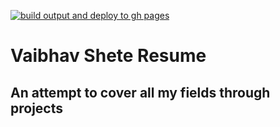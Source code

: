 [![build output and deploy to gh pages](https://github.com/vaibhavbshete/vaibhavbshete.github.io/actions/workflows/build-to-pages.yml/badge.svg)](https://github.com/vaibhavbshete/vaibhavbshete.github.io/actions/workflows/build-to-pages.yml)

# Vaibhav Shete Resume
## An attempt to cover all my fields through projects